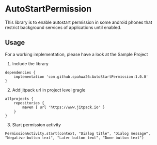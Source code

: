 # AutoStartPermission
This library is to enable autostart permission in some android phones that restrict background services of applications until enabled.


<h2>Usage</h2>

For a working implementation, please have a look at the Sample Project

1. Include the library

```
dependencies {
    implementation 'com.github.spahwa26:AutoStartPermission:1.0.0'
}
```



2. Add jitpack url in project level gragle

```
allprojects {
    repositories {
        maven { url 'https://www.jitpack.io' }
    }
}
```



3. Start permission activity

```
PermissionActivity.start(context, "Dialog title", "Dialog message", "Negative button text", "Later button text", "Done button text")
```
